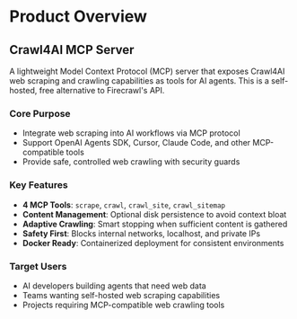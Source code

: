 # Product Overview

## Crawl4AI MCP Server

A lightweight Model Context Protocol (MCP) server that exposes Crawl4AI web scraping and crawling capabilities as tools for AI agents. This is a self-hosted, free alternative to Firecrawl's API.

### Core Purpose
- Integrate web scraping into AI workflows via MCP protocol
- Support OpenAI Agents SDK, Cursor, Claude Code, and other MCP-compatible tools
- Provide safe, controlled web crawling with security guards

### Key Features
- **4 MCP Tools**: `scrape`, `crawl`, `crawl_site`, `crawl_sitemap`
- **Content Management**: Optional disk persistence to avoid context bloat
- **Adaptive Crawling**: Smart stopping when sufficient content is gathered
- **Safety First**: Blocks internal networks, localhost, and private IPs
- **Docker Ready**: Containerized deployment for consistent environments

### Target Users
- AI developers building agents that need web data
- Teams wanting self-hosted web scraping capabilities
- Projects requiring MCP-compatible web crawling tools